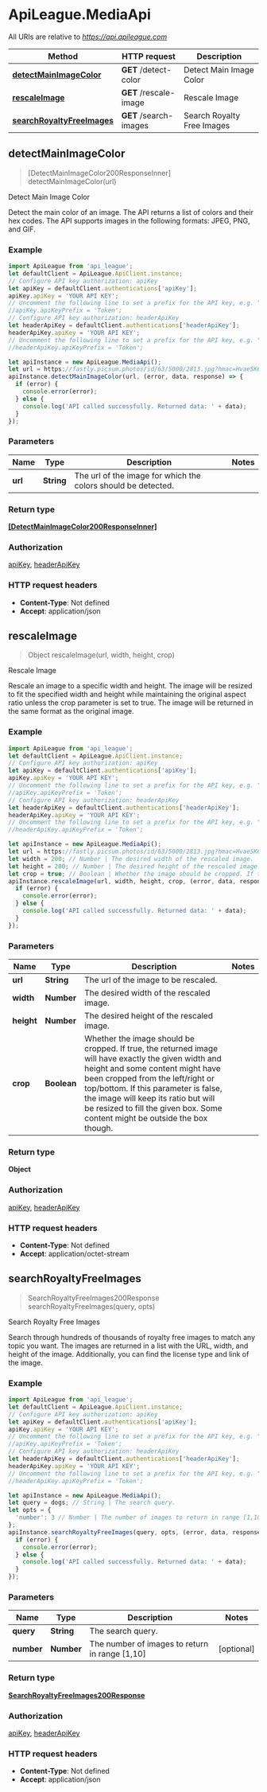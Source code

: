 # ApiLeague.MediaApi

All URIs are relative to *https://api.apileague.com*

Method | HTTP request | Description
------------- | ------------- | -------------
[**detectMainImageColor**](MediaApi.md#detectMainImageColor) | **GET** /detect-color | Detect Main Image Color
[**rescaleImage**](MediaApi.md#rescaleImage) | **GET** /rescale-image | Rescale Image
[**searchRoyaltyFreeImages**](MediaApi.md#searchRoyaltyFreeImages) | **GET** /search-images | Search Royalty Free Images



## detectMainImageColor

> [DetectMainImageColor200ResponseInner] detectMainImageColor(url)

Detect Main Image Color

Detect the main color of an image. The API returns a list of colors and their hex codes. The API supports images in the following formats: JPEG, PNG, and GIF.

### Example

```javascript
import ApiLeague from 'api_league';
let defaultClient = ApiLeague.ApiClient.instance;
// Configure API key authorization: apiKey
let apiKey = defaultClient.authentications['apiKey'];
apiKey.apiKey = 'YOUR API KEY';
// Uncomment the following line to set a prefix for the API key, e.g. "Token" (defaults to null)
//apiKey.apiKeyPrefix = 'Token';
// Configure API key authorization: headerApiKey
let headerApiKey = defaultClient.authentications['headerApiKey'];
headerApiKey.apiKey = 'YOUR API KEY';
// Uncomment the following line to set a prefix for the API key, e.g. "Token" (defaults to null)
//headerApiKey.apiKeyPrefix = 'Token';

let apiInstance = new ApiLeague.MediaApi();
let url = https://fastly.picsum.photos/id/63/5000/2813.jpg?hmac=HvaeSK6WT-G9bYF_CyB2m1ARQirL8UMnygdU9W6PDvM ; // String | The url of the image for which the colors should be detected.
apiInstance.detectMainImageColor(url, (error, data, response) => {
  if (error) {
    console.error(error);
  } else {
    console.log('API called successfully. Returned data: ' + data);
  }
});
```

### Parameters


Name | Type | Description  | Notes
------------- | ------------- | ------------- | -------------
 **url** | **String**| The url of the image for which the colors should be detected. | 

### Return type

[**[DetectMainImageColor200ResponseInner]**](DetectMainImageColor200ResponseInner.md)

### Authorization

[apiKey](../README.md#apiKey), [headerApiKey](../README.md#headerApiKey)

### HTTP request headers

- **Content-Type**: Not defined
- **Accept**: application/json


## rescaleImage

> Object rescaleImage(url, width, height, crop)

Rescale Image

Rescale an image to a specific width and height. The image will be resized to fit the specified width and height while maintaining the original aspect ratio unless the crop parameter is set to true. The image will be returned in the same format as the original image.

### Example

```javascript
import ApiLeague from 'api_league';
let defaultClient = ApiLeague.ApiClient.instance;
// Configure API key authorization: apiKey
let apiKey = defaultClient.authentications['apiKey'];
apiKey.apiKey = 'YOUR API KEY';
// Uncomment the following line to set a prefix for the API key, e.g. "Token" (defaults to null)
//apiKey.apiKeyPrefix = 'Token';
// Configure API key authorization: headerApiKey
let headerApiKey = defaultClient.authentications['headerApiKey'];
headerApiKey.apiKey = 'YOUR API KEY';
// Uncomment the following line to set a prefix for the API key, e.g. "Token" (defaults to null)
//headerApiKey.apiKeyPrefix = 'Token';

let apiInstance = new ApiLeague.MediaApi();
let url = https://fastly.picsum.photos/id/63/5000/2813.jpg?hmac=HvaeSK6WT-G9bYF_CyB2m1ARQirL8UMnygdU9W6PDvM ; // String | The url of the image to be rescaled.
let width = 200; // Number | The desired width of the rescaled image.
let height = 200; // Number | The desired height of the rescaled image.
let crop = true; // Boolean | Whether the image should be cropped. If true, the returned image will have exactly the given width and height and some content might have been cropped from the left/right or top/bottom. If this parameter is false, the image will keep its ratio but will be resized to fill the given box. Some content might be outside the box though.
apiInstance.rescaleImage(url, width, height, crop, (error, data, response) => {
  if (error) {
    console.error(error);
  } else {
    console.log('API called successfully. Returned data: ' + data);
  }
});
```

### Parameters


Name | Type | Description  | Notes
------------- | ------------- | ------------- | -------------
 **url** | **String**| The url of the image to be rescaled. | 
 **width** | **Number**| The desired width of the rescaled image. | 
 **height** | **Number**| The desired height of the rescaled image. | 
 **crop** | **Boolean**| Whether the image should be cropped. If true, the returned image will have exactly the given width and height and some content might have been cropped from the left/right or top/bottom. If this parameter is false, the image will keep its ratio but will be resized to fill the given box. Some content might be outside the box though. | 

### Return type

**Object**

### Authorization

[apiKey](../README.md#apiKey), [headerApiKey](../README.md#headerApiKey)

### HTTP request headers

- **Content-Type**: Not defined
- **Accept**: application/octet-stream


## searchRoyaltyFreeImages

> SearchRoyaltyFreeImages200Response searchRoyaltyFreeImages(query, opts)

Search Royalty Free Images

Search through hundreds of thousands of royalty free images to match any topic you want. The images are returned in a list with the URL, width, and height of the image. Additionally, you can find the license type and link of the image.

### Example

```javascript
import ApiLeague from 'api_league';
let defaultClient = ApiLeague.ApiClient.instance;
// Configure API key authorization: apiKey
let apiKey = defaultClient.authentications['apiKey'];
apiKey.apiKey = 'YOUR API KEY';
// Uncomment the following line to set a prefix for the API key, e.g. "Token" (defaults to null)
//apiKey.apiKeyPrefix = 'Token';
// Configure API key authorization: headerApiKey
let headerApiKey = defaultClient.authentications['headerApiKey'];
headerApiKey.apiKey = 'YOUR API KEY';
// Uncomment the following line to set a prefix for the API key, e.g. "Token" (defaults to null)
//headerApiKey.apiKeyPrefix = 'Token';

let apiInstance = new ApiLeague.MediaApi();
let query = dogs; // String | The search query.
let opts = {
  'number': 3 // Number | The number of images to return in range [1,10]
};
apiInstance.searchRoyaltyFreeImages(query, opts, (error, data, response) => {
  if (error) {
    console.error(error);
  } else {
    console.log('API called successfully. Returned data: ' + data);
  }
});
```

### Parameters


Name | Type | Description  | Notes
------------- | ------------- | ------------- | -------------
 **query** | **String**| The search query. | 
 **number** | **Number**| The number of images to return in range [1,10] | [optional] 

### Return type

[**SearchRoyaltyFreeImages200Response**](SearchRoyaltyFreeImages200Response.md)

### Authorization

[apiKey](../README.md#apiKey), [headerApiKey](../README.md#headerApiKey)

### HTTP request headers

- **Content-Type**: Not defined
- **Accept**: application/json

